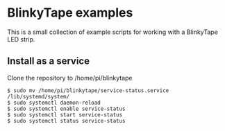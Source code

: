 # BlinkyTape examples

This is a small collection of example scripts for working with a BlinkyTape LED strip.

## Install as a service

Clone the repository to /home/pi/blinkytape

```
$ sudo mv /home/pi/blinkytape/service-status.service /lib/systemd/system/
$ sudo systemctl daemon-reload
$ sudo systemctl enable service-status
$ sudo systemctl start service-status
$ sudo systemctl status service-status
```